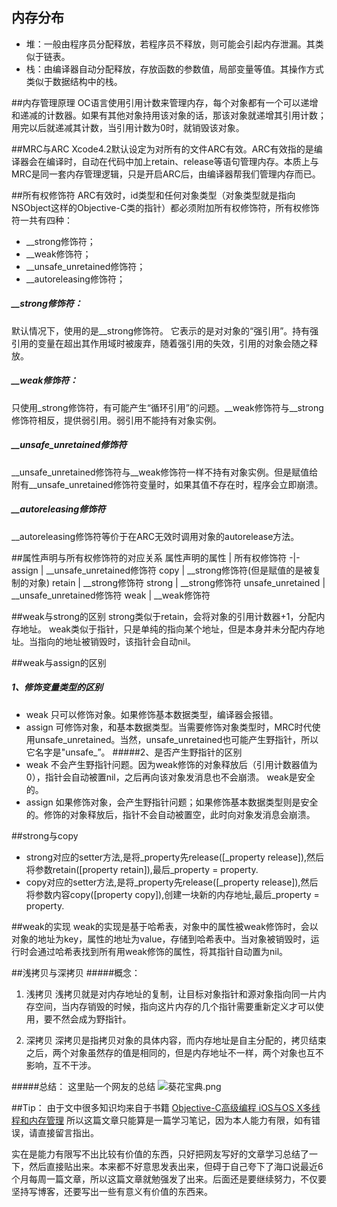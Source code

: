 ## 内存分布
* 堆：一般由程序员分配释放，若程序员不释放，则可能会引起内存泄漏。其类似于链表。
* 栈：由编译器自动分配释放，存放函数的参数值，局部变量等值。其操作方式类似于数据结构中的栈。

##内存管理原理
OC语言使用引用计数来管理内存，每个对象都有一个可以递增和递减的计数器。如果有其他对象持用该对象的话，那该对象就递增其引用计数；用完以后就递减其计数，当引用计数为0时，就销毁该对象。

##MRC与ARC
Xcode4.2默认设定为对所有的文件ARC有效。ARC有效指的是编译器会在编译时，自动在代码中加上retain、release等语句管理内存。本质上与MRC是同一套内存管理逻辑，只是开启ARC后，由编译器帮我们管理内存而已。

##所有权修饰符
ARC有效时，id类型和任何对象类型（对象类型就是指向NSObject这样的Objective-C类的指针）都必须附加所有权修饰符，所有权修饰符一共有四种：
* __strong修饰符； 
* __weak修饰符； 
* __unsafe_unretained修饰符； 
* __autoreleasing修饰符；

#####  __strong修饰符：
默认情况下，使用的是__strong修饰符。 
它表示的是对对象的“强引用”。持有强引用的变量在超出其作用域时被废弃，随着强引用的失效，引用的对象会随之释放。

#####  __weak修饰符： 
只使用_strong修饰符，有可能产生“循环引用”的问题。__weak修饰符与__strong修饰符相反，提供弱引用。弱引用不能持有对象实例。

#####  __unsafe_unretained修饰符
__unsafe_unretained修饰符与__weak修饰符一样不持有对象实例。但是赋值给附有__unsafe_unretained修饰符变量时，如果其值不存在时，程序会立即崩溃。

#####  __autoreleasing修饰符
__autoreleasing修饰符等价于在ARC无效时调用对象的autorelease方法。

##属性声明与所有权修饰符的对应关系
属性声明的属性 | 所有权修饰符
-|-
assign |  __unsafe_unretained修饰符
copy | __strong修饰符(但是赋值的是被复制的对象)
retain | __strong修饰符
strong | __strong修饰符
unsafe_unretained | __unsafe_unretained修饰符
weak | __weak修饰符

##weak与strong的区别
strong类似于retain，会将对象的引用计数器+1，分配内存地址。
weak类似于指针，只是单纯的指向某个地址，但是本身并未分配内存地址。当指向的地址被销毁时，该指针会自动nil。

##weak与assign的区别
##### 1、修饰变量类型的区别
* weak 只可以修饰对象。如果修饰基本数据类型，编译器会报错。
* assign 可修饰对象，和基本数据类型。当需要修饰对象类型时，MRC时代使用unsafe_unretained。当然，unsafe_unretained也可能产生野指针，所以它名字是"unsafe_”。
#####2、是否产生野指针的区别
* weak 不会产生野指针问题。因为weak修饰的对象释放后（引用计数器值为0），指针会自动被置nil，之后再向该对象发消息也不会崩溃。 weak是安全的。
* assign 如果修饰对象，会产生野指针问题；如果修饰基本数据类型则是安全的。修饰的对象释放后，指针不会自动被置空，此时向对象发消息会崩溃。

##strong与copy
* strong对应的setter方法,是将_property先release([_property release]),然后将参数retain([property retain]),最后_property = property.
* copy对应的setter方法,是将_property先release([_property release]),然后将参数内容copy([property copy]),创建一块新的内存地址,最后_property = property.

##weak的实现
weak的实现是基于哈希表，对象中的属性被weak修饰时，会以对象的地址为key，属性的地址为value，存储到哈希表中。当对象被销毁时，运行时会通过哈希表找到所有用weak修饰的属性，将其指针自动置为nil。

##浅拷贝与深拷贝
#####概念：
1. 浅拷贝
浅拷贝就是对内存地址的复制，让目标对象指针和源对象指向同一片内存空间，当内存销毁的时候，指向这片内存的几个指针需要重新定义才可以使用，要不然会成为野指针。

2. 深拷贝
深拷贝是指拷贝对象的具体内容，而内存地址是自主分配的，拷贝结束之后，两个对象虽然存的值是相同的，但是内存地址不一样，两个对象也互不影响，互不干涉。

#####总结：
这里贴一个网友的总结
![葵花宝典.png](https://upload-images.jianshu.io/upload_images/14477290-28eca4a89816626d.png?imageMogr2/auto-orient/strip%7CimageView2/2/w/1240)

##Tip：
由于文中很多知识均来自于书籍
[Objective-C高级编程 iOS与OS X多线程和内存管理](https://union-click.jd.com/jdc?e=&p=AyIGZRtYFAcXBFIZWR0yEgdWH1IdBBM3EUQDS10iXhBeGlcJDBkNXg9JHU4YDk5ER1xOGRNLGEEcVV8BXURFUFdfC0RVU1JRUy1OVxUCEQNcE10UMmJ8U2QbRXFtZw9PHHF1eVkjYgVVXGILWStcFgQWAGUYWhUDFQBVG1kRMiIHVisJe9qksY2%2B6gnWuIiAk8wlAhsHVBJdFwYSBGUbXxIDEw9WHFwcBRAPZRxbHDJJUjscWRFXEwdVSQ8UAkFQZStbFQEWDl0dWiUBIjdlG2sWMlBpUh5dQAcXVAcTUhJRF1cHEwsQBkBQAB1dEAIXDgJJC0UyEAZUH1I%3D&t=W1dCFFlQCxxKQgFHREkdSVJKSQVJHFRXFk9FUlpGQUpLCVBaTFhbXQtWVmpSWRtbFgYbD1Ma)
所以这篇文章只能算是一篇学习笔记，因为本人能力有限，如有错误，请直接留言指出。

实在是能力有限写不出比较有价值的东西，只好把网友写好的文章学习总结了一下，然后直接贴出来。本来都不好意思发表出来，但碍于自己夸下了海口说最近6个月每周一篇文章，所以这篇文章就勉强发了出来。后面还是要继续努力，不仅要坚持写博客，还要写出一些有意义有价值的东西来。
